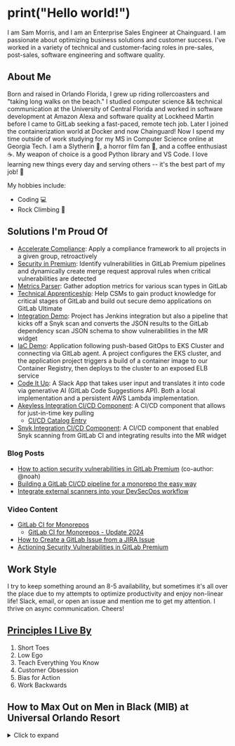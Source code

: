 # print("Hello world!")
I am Sam Morris, and I am an Enterprise Sales Engineer at Chainguard. I am passionate about optimizing business solutions and customer success. I've worked in a variety of technical and customer-facing roles in pre-sales, post-sales, software engineering and software quality.

## About Me
Born and raised in Orlando Florida, I grew up riding rollercoasters and "taking long walks on the beach." I studied computer science && technical communication at the University of Central Florida and worked in software development at Amazon Alexa and software quality at Lockheed Martin before I came to GitLab seeking a fast-paced, remote tech job. Later I joined the containerization world at Docker and now Chainguard! Now I spend my time outside of work studying for my MS in Computer Science online at Georgia Tech. I am a Slytherin :snake:, a horror film fan :ghost:, and a coffee enthusiast :coffee:. My weapon of choice is a good Python library and VS Code. I love learning new things every day and serving others -- it's the best part of my job! 💜

My hobbies include:
- Coding :computer:
- Rock Climbing 🧗 

## Solutions I'm Proud Of
- [Accelerate Compliance](https://gitlab.com/gitlab-com/cs-tools/gitlab-cs-tools/accelerate-compliance): Apply a compliance framework to all projects in a given group, retroactively
- [Security in Premium](https://gitlab.com/gl-demo-premium-smorris/secure-premium-app/-/blob/main/process_vulns.py): Identify vulnerabilities in GitLab Premium pipelines and dynamically create merge request approval rules when critical vulnerabilities are detected
- [Metrics Parser](https://gitlab.com/gitlab-com/cs-tools/gitlab-cs-tools/metrics_parser): Gather adoption metrics for various scan types in GitLab
- [Technical Apprenticeship](https://gitlab.com/smorris-secure-app-demo1/ultimate-demo-template): Help CSMs to gain product knowledge for critical stages of GitLab and build out secure demo applications on GitLab Ultimate
- [Integration Demo](https://gitlab.com/gl-demo-ultimate-smorris/jenkins-integration-demo): Project has Jenkins integration but also a pipeline that kicks off a Snyk scan and converts the JSON results to the GitLab dependency scan JSON schema to show vulnerabilities in the MR widget 
- [IaC Demo](https://gitlab.com/gl-demo-ultimate-smorris/iac-playground): Application following push-based GitOps to EKS Cluster and connecting via GitLab agent. A project configures the EKS cluster, and the application project triggers a build of a container image to our Container Registry, then deploys to the cluster to an exposed ELB service
- [Code It Up](https://gitlab.com/gl-demo-ultimate-smorris/codeitup): A Slack App that takes user input and translates it into code via generative AI (GitLab Code Suggestions API). Both a local implementation and a persistent AWS Lambda implementation.
- [Akeyless Integration CI/CD Component](https://gitlab.com/gl-demo-ultimate-smorris/components-playground/ci-components-playground): A CI/CD component that allows for just-in-time key pulling
   - [CI/CD Catalog Entry](https://gitlab.com/explore/catalog/gl-demo-ultimate-smorris/components-playground/ci-components-playground)
- [Snyk Integration CI/CD Component](https://gitlab.com/explore/catalog/gl-demo-ultimate-smorris/snyk-integration-component): A CI/CD component that enabled Snyk scanning from GitLab CI and integrating results into the MR widget

### Blog Posts
- [How to action security vulnerabilities in GitLab Premium](https://about.gitlab.com/blog/2023/03/13/actioning-security-vulnerabilities-in-gitlab-premium/) (co-author: @noah)
- [Building a GitLab CI/CD pipeline for a monorepo the easy way](https://about.gitlab.com/blog/2024/07/30/building-a-gitlab-ci-cd-pipeline-for-a-monorepo-the-easy-way/)
- [Integrate external scanners into your DevSecOps workflow](https://about.gitlab.com/blog/2024/04/08/integrate-external-security-scanners-into-your-devsecops-workflow/)

### Video Content
- [GitLab CI for Monorepos](https://www.youtube.com/watch?v=oZ53aFqFCkE&ab_channel=GitLabUnfiltered)
   - [GitLab CI for Monorepos - Update 2024](https://www.youtube.com/watch?v=6phvk8jioAo)
- [How to Create a GitLab Issue from a JIRA Issue](https://www.youtube.com/watch?v=Tkz4XiU_No4&ab_channel=GitLabUnfiltered)
- [Actioning Security Vulnerabilities in GitLab Premium](https://www.youtube.com/watch?v=Cld36OZrLFo&ab_channel=GitLabUnfiltered)

## Work Style
I try to keep something around an 8-5 availability, but sometimes it's all over the place due to my attempts to optimize productivity and enjoy non-linear life! Slack, email, or open an issue and mention me to get my attention. I thrive on async communication. Cheers!

## [Principles I Live By](https://www.linkedin.com/pulse/my-manifesto-solutions-architect-sam-morris-kfede/)
1. Short Toes
2. Low Ego
3. Teach Everything You Know
4. Customer Obsession
5. Bias for Action
6. Work Backwards

## How to Max Out on Men in Black (MIB) at Universal Orlando Resort

<details><summary>Click to expand</summary>
This is a highly-coveted piece of knowledge. Take these tips and they will take you to max-out territory (999,999).

**Want to max out (score 999,999) on Men in Black at Universal Orlando?** :alien:

Here are a few tried and true tips I give that bring up people's score from 20K to 200K plus :smile:

1. Sit in the right spot. Regardless of the cart, the back is better (see point 5.2). Otherwise, the right side is typically optimal.
1. Hold down the trigger the entire time. You don't have to pull it for each shot, just keep it pressed down to wrack up points automatically.
1. For each section of the ride, pick a target and stay on it. Some targets (typically smaller or more obstructed ones) are higher point per shot than others, but as long as you keep that trigger down and stay consistent, you will gather a couple hundred thousand points after the first two sections of the ride.
1. If you're on the green track - aim for the trees. The eyes in the trees are a great place to gather points before going head-to-head with the other cart.
1. Aim for the fusion exhaust port!
   1. It's pretty obvious that you are supposed to hit the bright red target on the opposing cart near the end of the ride. But, it can be pretty hard to hit if you're in a full cart. Re-adjust your laser by shooting next to the target and then shifting the laser to the target to keep track of which laser is yours.
   1. If you CAN'T hit the target, you can hit your own cart's. This is a guaranteed way to wrack up massive points, but keep in mind that if you are in the red car, it will cause your cart to spin. Spin your own cart to throw off everyone else and hit the other cart's port before people get a chance to aim again.
   1. Stay on it. People typically give up when they can't hit the port and start shooting random aliens. This is NOT what you should do. Stay with the trigger down hitting the other cart's port (or your own), especially if the opposing cart is behind you. Their port will stay lit longer, so it's best to max out hitting the other cart as you head toward the final boss - the red button.
1. There's only one thing left to do... PUSH the red button.
   1. This is the final moment to wrack up an additional 100K points, and it's the make-or-break of a max out. Listen to your gun (that's where the speaker is) for the voice to say "there's only one thing left to do... PUSH the red button."
      1. Push the button in front of your seat when the voice says PUSH. Not button. Not after the line. When he says "PUSH" you depress your finger on the button and HOLD IT until the screen flashes BONUS 100,000.
1. Put your gun away. You may have maxed out (999,999).
</details>
